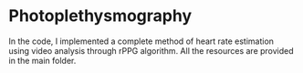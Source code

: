 # Photoplethysmography  
In the code, I implemented a complete method of heart rate estimation using video analysis through rPPG algorithm. All the resources are provided in the main folder. 
